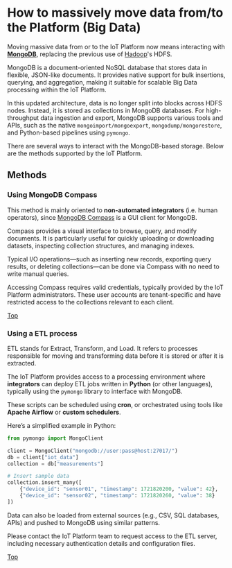 # <a name="top"></a>How to massively move data from/to the Platform (Big Data)
Moving massive data from or to the IoT Platform now means interacting with [**MongoDB**](https://www.mongodb.com), replacing the previous use of [Hadoop](http://hadoop.apache.org/)'s HDFS.

MongoDB is a document-oriented NoSQL database that stores data in flexible, JSON-like documents. It provides native support for bulk insertions, querying, and aggregation, making it suitable for scalable Big Data processing within the IoT Platform.

In this updated architecture, data is no longer split into blocks across HDFS nodes. Instead, it is stored as collections in MongoDB databases. For high-throughput data ingestion and export, MongoDB supports various tools and APIs, such as the native `mongoimport/mongoexport`, `mongodump/mongorestore`, and Python-based pipelines using `pymongo`.

There are several ways to interact with the MongoDB-based storage. Below are the methods supported by the IoT Platform.


## Methods
### Using MongoDB Compass
This method is mainly oriented to **non-automated integrators** (i.e. human operators), since [MongoDB Compass](https://www.mongodb.com/products/compass) is a GUI client for MongoDB.

Compass provides a visual interface to browse, query, and modify documents. It is particularly useful for quickly uploading or downloading datasets, inspecting collection structures, and managing indexes.

Typical I/O operations—such as inserting new records, exporting query results, or deleting collections—can be done via Compass with no need to write manual queries.

Accessing Compass requires valid credentials, typically provided by the IoT Platform administrators. These user accounts are tenant-specific and have restricted access to the collections relevant to each client.

[Top](#top)

### Using a ETL process
ETL stands for Extract, Transform, and Load. It refers to processes responsible for moving and transforming data before it is stored or after it is extracted.

The IoT Platform provides access to a processing environment where **integrators** can deploy ETL jobs written in **Python** (or other languages), typically using the `pymongo` library to interface with MongoDB.

These scripts can be scheduled using **cron**, or orchestrated using tools like **Apache Airflow** or **custom schedulers**.

Here’s a simplified example in Python:

```python
from pymongo import MongoClient

client = MongoClient("mongodb://user:pass@host:27017/")
db = client["iot_data"]
collection = db["measurements"]

# Insert sample data
collection.insert_many([
    {"device_id": "sensor01", "timestamp": 1721820200, "value": 42},
    {"device_id": "sensor02", "timestamp": 1721820260, "value": 38}
])
```
Data can also be loaded from external sources (e.g., CSV, SQL databases, APIs) and pushed to MongoDB using similar patterns.

Please contact the IoT Platform team to request access to the ETL server, including necessary authentication details and configuration files.

[Top](#top)
